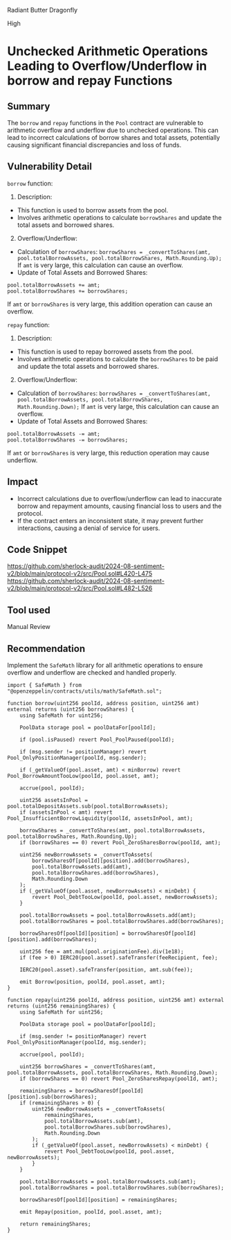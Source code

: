 Radiant Butter Dragonfly

High

# Unchecked Arithmetic Operations Leading to Overflow/Underflow in borrow and repay Functions

## Summary
The `borrow` and `repay` functions in the `Pool` contract are vulnerable to arithmetic overflow and underflow due to unchecked operations. This can lead to incorrect calculations of borrow shares and total assets, potentially causing significant financial discrepancies and loss of funds.

## Vulnerability Detail
`borrow` function:
1. Description:
- This function is used to borrow assets from the pool.
- Involves arithmetic operations to calculate `borrowShares` and update the total assets and borrowed shares.
2. Overflow/Underflow:
- Calculation of `borrowShares`:
`borrowShares = _convertToShares(amt, pool.totalBorrowAssets, pool.totalBorrowShares, Math.Rounding.Up);`
If `amt` is very large, this calculation can cause an overflow.
- Update of Total Assets and Borrowed Shares:
```solidity
pool.totalBorrowAssets += amt;
pool.totalBorrowShares += borrowShares;
```
If `amt` or `borrowShares` is very large, this addition operation can cause an overflow.

`repay` function:
1. Description:
- This function is used to repay borrowed assets from the pool.
- Involves arithmetic operations to calculate the `borrowShares` to be paid and update the total assets and borrowed shares.
2. Overflow/Underflow:
- Calculation of `borrowShares`:
`borrowShares = _convertToShares(amt, pool.totalBorrowAssets, pool.totalBorrowShares, Math.Rounding.Down);`
If `amt` is very large, this calculation can cause an overflow.
- Update of Total Assets and Borrowed Shares:
```solidity
pool.totalBorrowAssets -= amt;
pool.totalBorrowShares -= borrowShares;
```
If `amt` or `borrowShares` is very large, this reduction operation may cause underflow.

## Impact
- Incorrect calculations due to overflow/underflow can lead to inaccurate borrow and repayment amounts, causing financial loss to users and the protocol.
- If the contract enters an inconsistent state, it may prevent further interactions, causing a denial of service for users.

## Code Snippet
https://github.com/sherlock-audit/2024-08-sentiment-v2/blob/main/protocol-v2/src/Pool.sol#L420-L475
https://github.com/sherlock-audit/2024-08-sentiment-v2/blob/main/protocol-v2/src/Pool.sol#L482-L526

## Tool used

Manual Review

## Recommendation
Implement the `SafeMath` library for all arithmetic operations to ensure overflow and underflow are checked and handled properly.
```solidity
import { SafeMath } from "@openzeppelin/contracts/utils/math/SafeMath.sol";

function borrow(uint256 poolId, address position, uint256 amt) external returns (uint256 borrowShares) {
    using SafeMath for uint256;
    
    PoolData storage pool = poolDataFor[poolId];

    if (pool.isPaused) revert Pool_PoolPaused(poolId);

    if (msg.sender != positionManager) revert Pool_OnlyPositionManager(poolId, msg.sender);

    if (_getValueOf(pool.asset, amt) < minBorrow) revert Pool_BorrowAmountTooLow(poolId, pool.asset, amt);

    accrue(pool, poolId);

    uint256 assetsInPool = pool.totalDepositAssets.sub(pool.totalBorrowAssets);
    if (assetsInPool < amt) revert Pool_InsufficientBorrowLiquidity(poolId, assetsInPool, amt);

    borrowShares = _convertToShares(amt, pool.totalBorrowAssets, pool.totalBorrowShares, Math.Rounding.Up);
    if (borrowShares == 0) revert Pool_ZeroSharesBorrow(poolId, amt);

    uint256 newBorrowAssets = _convertToAssets(
        borrowSharesOf[poolId][position].add(borrowShares),
        pool.totalBorrowAssets.add(amt),
        pool.totalBorrowShares.add(borrowShares),
        Math.Rounding.Down
    );
    if (_getValueOf(pool.asset, newBorrowAssets) < minDebt) {
        revert Pool_DebtTooLow(poolId, pool.asset, newBorrowAssets);
    }

    pool.totalBorrowAssets = pool.totalBorrowAssets.add(amt);
    pool.totalBorrowShares = pool.totalBorrowShares.add(borrowShares);

    borrowSharesOf[poolId][position] = borrowSharesOf[poolId][position].add(borrowShares);

    uint256 fee = amt.mul(pool.originationFee).div(1e18);
    if (fee > 0) IERC20(pool.asset).safeTransfer(feeRecipient, fee);

    IERC20(pool.asset).safeTransfer(position, amt.sub(fee));

    emit Borrow(position, poolId, pool.asset, amt);
}

function repay(uint256 poolId, address position, uint256 amt) external returns (uint256 remainingShares) {
    using SafeMath for uint256;
    
    PoolData storage pool = poolDataFor[poolId];

    if (msg.sender != positionManager) revert Pool_OnlyPositionManager(poolId, msg.sender);

    accrue(pool, poolId);

    uint256 borrowShares = _convertToShares(amt, pool.totalBorrowAssets, pool.totalBorrowShares, Math.Rounding.Down);
    if (borrowShares == 0) revert Pool_ZeroSharesRepay(poolId, amt);

    remainingShares = borrowSharesOf[poolId][position].sub(borrowShares);
    if (remainingShares > 0) {
        uint256 newBorrowAssets = _convertToAssets(
            remainingShares,
            pool.totalBorrowAssets.sub(amt),
            pool.totalBorrowShares.sub(borrowShares),
            Math.Rounding.Down
        );
        if (_getValueOf(pool.asset, newBorrowAssets) < minDebt) {
            revert Pool_DebtTooLow(poolId, pool.asset, newBorrowAssets);
        }
    }

    pool.totalBorrowAssets = pool.totalBorrowAssets.sub(amt);
    pool.totalBorrowShares = pool.totalBorrowShares.sub(borrowShares);

    borrowSharesOf[poolId][position] = remainingShares;

    emit Repay(position, poolId, pool.asset, amt);

    return remainingShares;
}
```